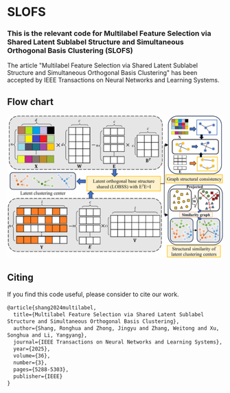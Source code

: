 # SLOFS
### This is the relevant code for Multilabel Feature Selection via Shared Latent Sublabel Structure and Simultaneous Orthogonal Basis Clustering (SLOFS)
The article "Multilabel Feature Selection via Shared Latent Sublabel Structure and Simultaneous Orthogonal Basis Clustering" has been accepted by IEEE Transactions on Neural Networks and Learning Systems.

## Flow chart
<img src='./flowplot.png' width=600>

## Citing
If you find this code useful, please consider to cite our work.
```
@article{shang2024multilabel,
  title={Multilabel Feature Selection via Shared Latent Sublabel Structure and Simultaneous Orthogonal Basis Clustering},
  author={Shang, Ronghua and Zhong, Jingyu and Zhang, Weitong and Xu, Songhua and Li, Yangyang},
  journal={IEEE Transactions on Neural Networks and Learning Systems},
  year={2025},
  volume={36},
  number={3},
  pages={5288-5303},
  publisher={IEEE}
}
```
